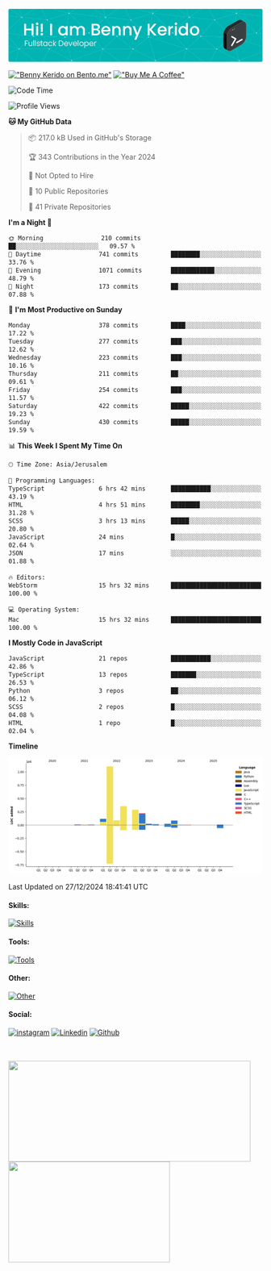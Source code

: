 ![Header](./header.png)

[!["Benny Kerido on Bento.me"](https://img.shields.io/badge/Benny%20Kerido-purple?logo=bento)](https://www.bento.me/bennykerido)&nbsp;[!["Buy Me A Coffee"](https://img.shields.io/badge/%F0%9F%8D%BABuy%20Me%20A%20Beer-black.svg)](https://www.buymeacoffee.com/bennykerido)
<!--START_SECTION:waka-->
![Code Time](http://img.shields.io/badge/Code%20Time-1%2C131%20hrs%209%20mins-blue)

![Profile Views](http://img.shields.io/badge/Profile%20Views-0-blue)

**🐱 My GitHub Data** 

> 📦 217.0 kB Used in GitHub's Storage 
 > 
> 🏆 343 Contributions in the Year 2024
 > 
> 🚫 Not Opted to Hire
 > 
> 📜 10 Public Repositories 
 > 
> 🔑 41 Private Repositories 
 > 
**I'm a Night 🦉** 

```text
🌞 Morning                210 commits         ██░░░░░░░░░░░░░░░░░░░░░░░   09.57 % 
🌆 Daytime                741 commits         ████████░░░░░░░░░░░░░░░░░   33.76 % 
🌃 Evening                1071 commits        ████████████░░░░░░░░░░░░░   48.79 % 
🌙 Night                  173 commits         ██░░░░░░░░░░░░░░░░░░░░░░░   07.88 % 
```
📅 **I'm Most Productive on Sunday** 

```text
Monday                   378 commits         ████░░░░░░░░░░░░░░░░░░░░░   17.22 % 
Tuesday                  277 commits         ███░░░░░░░░░░░░░░░░░░░░░░   12.62 % 
Wednesday                223 commits         ███░░░░░░░░░░░░░░░░░░░░░░   10.16 % 
Thursday                 211 commits         ██░░░░░░░░░░░░░░░░░░░░░░░   09.61 % 
Friday                   254 commits         ███░░░░░░░░░░░░░░░░░░░░░░   11.57 % 
Saturday                 422 commits         █████░░░░░░░░░░░░░░░░░░░░   19.23 % 
Sunday                   430 commits         █████░░░░░░░░░░░░░░░░░░░░   19.59 % 
```


📊 **This Week I Spent My Time On** 

```text
🕑︎ Time Zone: Asia/Jerusalem

💬 Programming Languages: 
TypeScript               6 hrs 42 mins       ███████████░░░░░░░░░░░░░░   43.19 % 
HTML                     4 hrs 51 mins       ████████░░░░░░░░░░░░░░░░░   31.28 % 
SCSS                     3 hrs 13 mins       █████░░░░░░░░░░░░░░░░░░░░   20.80 % 
JavaScript               24 mins             █░░░░░░░░░░░░░░░░░░░░░░░░   02.64 % 
JSON                     17 mins             ░░░░░░░░░░░░░░░░░░░░░░░░░   01.88 % 

🔥 Editors: 
WebStorm                 15 hrs 32 mins      █████████████████████████   100.00 % 

💻 Operating System: 
Mac                      15 hrs 32 mins      █████████████████████████   100.00 % 
```

**I Mostly Code in JavaScript** 

```text
JavaScript               21 repos            ███████████░░░░░░░░░░░░░░   42.86 % 
TypeScript               13 repos            ███████░░░░░░░░░░░░░░░░░░   26.53 % 
Python                   3 repos             ██░░░░░░░░░░░░░░░░░░░░░░░   06.12 % 
SCSS                     2 repos             █░░░░░░░░░░░░░░░░░░░░░░░░   04.08 % 
HTML                     1 repo              █░░░░░░░░░░░░░░░░░░░░░░░░   02.04 % 
```



**Timeline**

![Lines of Code chart](https://raw.githubusercontent.com/bennykerido/bennykerido/main/assets/bar_graph.png)


 Last Updated on 27/12/2024 18:41:41 UTC
<!--END_SECTION:waka-->
#### Skills:
[![Skills](https://skillicons.dev/icons?i=js,ts,html,css,py&perline=5&theme=dark)](https://skillicons.dev)

#### Tools:
[![Tools](https://skillicons.dev/icons?i=react,nextjs,redux,nestjs,nodejs,express,sass,jquery&perline=5&theme=dark)](https://skillicons.dev)

#### Other:
[![Other](https://skillicons.dev/icons?i=bun,git,firebase,idea,postman,netlify,mongodb,materialui,figma,docker,eclipse,ps,ai,xd&perline=5&theme=dark)](https://skillicons.dev)

#### Social:
[![instagram](https://skillicons.dev/icons?i=instagram&perline=5&theme=dark)](https://www.instagram.com/bennykerido)
[![Linkedin](https://skillicons.dev/icons?i=linkedin&perline=5&theme=dark)](https://www.linkedin.com/in/bennykerido)
[![Github](https://skillicons.dev/icons?i=github&perline=5&theme=dark)](https://www.github.com/bennykerido)

<br/>
<br/>

<a href="https://github.com/bennykerido">
  <img height=200 width=480 align="center" src="https://github-readme-stats.vercel.app/api?username=bennykerido&hide=prs,contribs&show_icons=true&card_width=320" />
</a>
<a href="https://github.com/bennykerido">
  <img height=200 width=320 align="center" src="https://github-readme-stats.vercel.app/api/top-langs/?username=bennykerido&layout=compact&card_width=320" />
</a>

